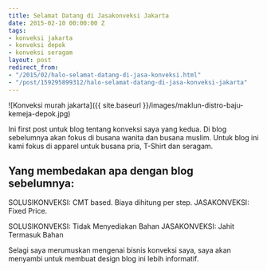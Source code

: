 ```yaml
---
title: Selamat Datang di Jasakonveksi Jakarta
date: 2015-02-10 00:00:00 Z
tags:
- konveksi jakarta
- konveksi depok
- konveksi seragam
layout: post
redirect_from:
- "/2015/02/halo-selamat-datang-di-jasa-konveksi.html"
- "/post/159295899312/halo-selamat-datang-di-jasa-konveksi-jakarta"
---
```


![Konveksi murah jakarta]({{ site.baseurl }}/images/maklun-distro-baju-kemeja-depok.jpg) 

Ini first post untuk blog tentang konveksi saya yang kedua. Di blog sebelumnya akan fokus di busana wanita dan busana muslim. Untuk blog ini kami fokus di apparel untuk busana pria, T-Shirt dan seragam.
<!--more-->

## Yang membedakan apa dengan blog sebelumnya:
SOLUSIKONVEKSI: CMT based. Biaya dihitung per step.
JASAKONVEKSI: Fixed Price.

SOLUSIKONVEKSI: Tidak Menyediakan Bahan
JASAKONVEKSI: Jahit Termasuk Bahan



Selagi saya merumuskan mengenai bisnis konveksi saya, saya akan menyambi untuk membuat design blog ini lebih informatif.
